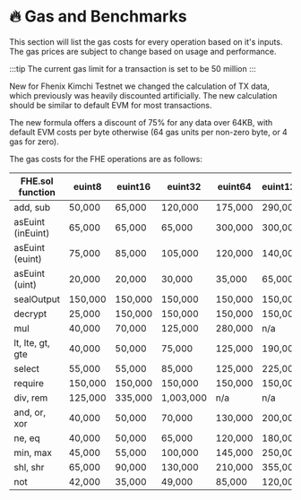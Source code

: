 # 🔥 Gas and Benchmarks

This section will list the gas costs for every operation based on it's inputs.
The gas prices are subject to change based on usage and performance.

:::tip
The current gas limit for a transaction is set to be 50 million
:::

New for Fhenix Kimchi Testnet we changed the calculation of TX data, which previously was heavily discounted artificially.
The new calculation should be similar to default EVM for most transactions.

The new formula offers a discount of 75% for any data over 64KB, with default EVM costs per byte otherwise (64 gas units per non-zero byte, or 4 gas for zero).

The gas costs for the FHE operations are as follows:

| FHE.sol function  | euint8  | euint16 | euint32   | euint64 | euint128 | euint256 | ebool   | eaddress |
|-------------------|---------|---------|-----------|---------|----------|----------|---------|----------|
| add, sub          | 50,000  | 65,000  | 120,000   | 175,000 | 290,000  | n/a      | n/a     | n/a      |
| asEuint (inEuint) | 65,000  | 65,000  | 65,000    | 300,000 | 300,000  | 300,000  | n/a     | 300,000  |
| asEuint (euint)   | 75,000  | 85,000  | 105,000   | 120,000 | 140,000  | 175,000  | n/a     | 150,000  |
| asEuint (uint)    | 20,000  | 20,000  | 30,000    | 35,000  | 65,000   | 70,000   | n/a     | 70,000   |
| sealOutput        | 150,000 | 150,000 | 150,000   | 150,000 | 150,000  | 150,000  | 150,000 | 150,000  |
| decrypt           | 25,000  | 150,000 | 150,000   | 150,000 | 150,000  | 150,000  | 150,000 | 150,000  |
| mul               | 40,000  | 70,000  | 125,000   | 280,000 | n/a      | n/a      | n/a     | n/a      |
| lt, lte, gt, gte  | 40,000  | 50,000  | 75,000    | 125,000 | 190,000  | n/a      | n/a     | n/a      |
| select            | 55,000  | 55,000  | 85,000    | 125,000 | 225,000  | n/a      | 35,000  | n/a      |
| require           | 150,000 | 150,000 | 150,000   | 150,000 | 150,000  | 150,000  | 150,000 | 150,000  |
| div, rem          | 125,000 | 335,000 | 1,003,000 | n/a     | n/a      | n/a      | n/a     | n/a      |
| and, or, xor      | 40,000  | 50,000  | 70,000    | 130,000 | 200,000  | n/a      | 35,000  | n/a      |
| ne, eq            | 40,000  | 50,000  | 65,000    | 120,000 | 180,000  | 260,000  | 35,000  | 210,000  |
| min, max          | 45,000  | 55,000  | 100,000   | 145,000 | 250,000  | n/a      | n/a     | n/a      |
| shl, shr          | 65,000  | 90,000  | 130,000   | 210,000 | 355,000  | n/a      | n/a     | n/a      |
| not               | 42,000  | 35,000  | 49,000    | 85,000  | 120,000  | n/a      | 28,000  | n/a      |

